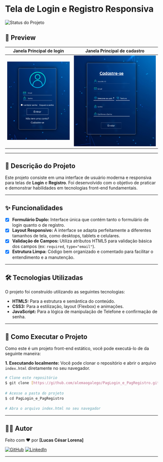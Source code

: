 # Tela de Login e Registro Responsiva

![Status do Projeto](https://img.shields.io/badge/status-concluído-brightgreen)

## 📸 Preview
| Janela Principal de login | Janela Principal de cadastro |
| :---: |:---:|
| ![Janela Principal de login](img/imglogin.png) | ![Janela Principal de cadastro](img/imgregis.png) |


---

## 📖 Descrição do Projeto

Este projeto consiste em uma interface de usuário moderna e responsiva para telas de **Login** e **Registro**. Foi desenvolvido com o objetivo de praticar e demonstrar habilidades em tecnologias front-end fundamentais.

---

## ✨ Funcionalidades

-   [x] **Formulário Duplo:** Interface única que contém tanto o formulário de login quanto o de registro.
-   [x] **Layout Responsivo:** A interface se adapta perfeitamente a diferentes tamanhos de tela, como desktops, tablets e celulares.
-   [x] **Validação de Campos:** Utiliza atributos HTML5 para validação básica dos campos (ex: `required`, `type="email"`).
-   [x] **Estrutura Limpa:** Código bem organizado e comentado para facilitar o entendimento e a manutenção.

---

## 🛠️ Tecnologias Utilizadas

O projeto foi construído utilizando as seguintes tecnologias:

-   **HTML5:** Para a estrutura e semântica do conteúdo.
-   **CSS3:** Para a estilização, layout (Flexbox) e animações.
-   **JavaScript:** Para a lógica de manipulação de Telefone e confirmação de senha.

---

## 🚀 Como Executar o Projeto

Como este é um projeto front-end estático, você pode executá-lo de da seguinte maneira:


**1. Executando localmente:**
Você pode clonar o repositório e abrir o arquivo `index.html` diretamente no seu navegador.

```bash
# Clone este repositório
$ git clone [https://github.com/alemaogalego/PagLogin_e_PagRegistro.git](https://github.com/alemaogalego/PagLogin_e_PagRegistro.git)

# Acesse a pasta do projeto
$ cd PagLogin_e_PagRegistro

# Abra o arquivo index.html no seu navegador
```

---

## 👨‍💻 Autor

Feito com ❤️ por **[Lucas César Lorena]**

[![GitHub](https://img.shields.io/badge/GitHub-181717?style=for-the-badge&logo=github&logoColor=white)](https://github.com/alemaogalego)
[![LinkedIn](https://img.shields.io/badge/LinkedIn-0A66C2?style=for-the-badge&logo=linkedin&logoColor=white)](https://www.linkedin.com/in/lucas-cesar-lorena/)


---
